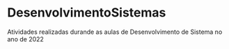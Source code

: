 # DesenvolvimentoSistemas
Atividades realizadas durande as aulas de Desenvolvimento de Sistema no ano de 2022

